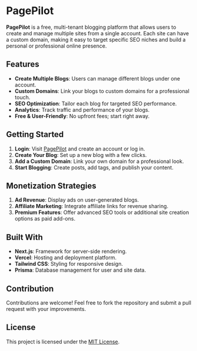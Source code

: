 # PagePilot

**PagePilot** is a free, multi-tenant blogging platform that allows users to create and manage multiple sites from a single account. Each site can have a custom domain, making it easy to target specific SEO niches and build a personal or professional online presence.

## Features

- **Create Multiple Blogs**: Users can manage different blogs under one account.
- **Custom Domains**: Link your blogs to custom domains for a professional touch.
- **SEO Optimization**: Tailor each blog for targeted SEO performance.
- **Analytics**: Track traffic and performance of your blogs.
- **Free & User-Friendly**: No upfront fees; start right away.

## Getting Started

1. **Login**: Visit [PagePilot](https://your-domain.com) and create an account or log in.
2. **Create Your Blog**: Set up a new blog with a few clicks.
3. **Add a Custom Domain**: Link your own domain for a professional look.
4. **Start Blogging**: Create posts, add tags, and publish your content.

## Monetization Strategies

1. **Ad Revenue**: Display ads on user-generated blogs.
2. **Affiliate Marketing**: Integrate affiliate links for revenue sharing.
3. **Premium Features**: Offer advanced SEO tools or additional site creation options as paid add-ons.

## Built With

- **Next.js**: Framework for server-side rendering.
- **Vercel**: Hosting and deployment platform.
- **Tailwind CSS**: Styling for responsive design.
- **Prisma**: Database management for user and site data.

## Contribution

Contributions are welcome! Feel free to fork the repository and submit a pull request with your improvements.

## License

This project is licensed under the [MIT License](LICENSE).
